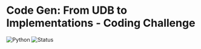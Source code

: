 # Code Gen: From UDB to Implementations - Coding Challenge

![Python](https://img.shields.io/badge/Python-3.8%2B-blue?logo=python)  ![Status](https://img.shields.io/badge/Status-Completed-success)
